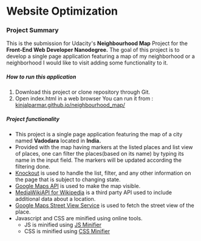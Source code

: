 # Website Optimization

### Project Summary

This is the submission for Udacity's **Neighbourhood Map** Project for the **Front-End Web Developer Nanodegree.** The goal of this project is to develop a single page application featuring a map of my neighborhood or a neighborhood I would like to visit adding some functionality to it.

##### How to run this application
1. Download this project or clone repository through Git. 
2. Open index.html in a web browser
You can run it from : [kinjalparmar.github.io/neighbourhood_map/](https://kinjalparmar.github.io/neighbourhood_map/)

##### Project functionality
* This project is a single page application featuring the map of a city named **Vadodara** located in **India.** 
* Provided with the map having markers at the listed places and list view of places, one can filter the places(based on its name) by typing its name in the input field. The markers will be updated according the filtering done.
* [Knockout](http://knockoutjs.com/) is used to handle the list, filter, and any other information on the page that is subject to changing state.
* [Google Maps API](https://developers.google.com/maps/documentation/) is used to make the map visible.
* [MediaWikiAPI for Wikipedia](https://www.mediawiki.org/wiki/API:Main_page/) is a third party API used to include additional data about a location.
* [Google Maps Street View Service](https://developers.google.com/maps/documentation/javascript/streetview/) is used to fetch the street view of the place.
* Javascript and CSS are minified using online tools.
    * JS is minified using [JS Minifier](https://javascript-minifier.com/)
    * CSS is minified using [CSS Minifier](http://cssminifier.com/)

